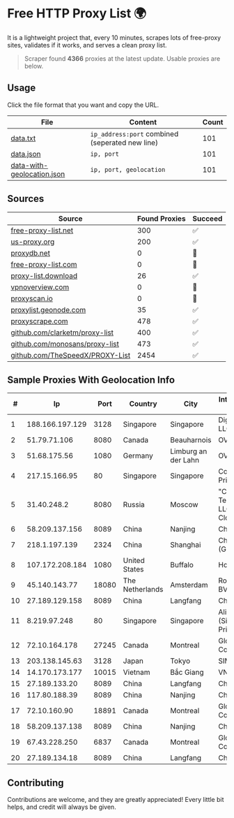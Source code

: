 
# Free HTTP Proxy List 🌍

It is a lightweight project that, every 10 minutes, scrapes lots of free-proxy sites, validates if it works, and serves a clean proxy list.


> Scraper found **4366** proxies at the latest update. Usable proxies are below.

## Usage

Click the file format that you want and copy the URL.


|File|Content|Count|
|----|-------|-----|
|[data.txt](https://raw.githubusercontent.com/themiralay/Proxy-List-World/master/data.txt)|`ip_address:port` combined (seperated new line)|101|
|[data.json](https://raw.githubusercontent.com/themiralay/Proxy-List-World/master/data.json)|`ip, port`|101|
|[data-with-geolocation.json](https://raw.githubusercontent.com/themiralay/Proxy-List-World/master/data-with-geolocation.json)|`ip, port, geolocation`|101|

## Sources

|Source|Found Proxies|Succeed|
|------|-------------|-------|
|[free-proxy-list.net](https://free-proxy-list.net)|300|✅|
|[us-proxy.org](https://www.us-proxy.org)|200|✅|
|[proxydb.net](http://proxydb.net)|0|🚫|
|[free-proxy-list.com](https://free-proxy-list.com/?page=&port=&type%5B%5D=http&type%5B%5D=https&up_time=0&search=Search)|0|🚫|
|[proxy-list.download](https://www.proxy-list.download/HTTP)|26|✅|
|[vpnoverview.com](https://vpnoverview.com/privacy/anonymous-browsing/free-proxy-servers)|0|🚫|
|[proxyscan.io](https://www.proxyscan.io)|0|🚫|
|[proxylist.geonode.com](https://proxylist.geonode.com/api/proxy-list?limit=300&page=1&sort_by=lastChecked&sort_type=desc&protocols=http,https)|35|✅|
|[proxyscrape.com](https://api.proxyscrape.com/v2/?request=displayproxies&protocol=http&timeout=10000&country=all&ssl=all&anonymity=all)|478|✅|
|[github.com/clarketm/proxy-list](https://raw.githubusercontent.com/clarketm/proxy-list/master/proxy-list-raw.txt)|400|✅|
|[github.com/monosans/proxy-list](https://raw.githubusercontent.com/monosans/proxy-list/main/proxies/http.txt)|473|✅|
|[github.com/TheSpeedX/PROXY-List](https://raw.githubusercontent.com/TheSpeedX/PROXY-List/master/http.txt)|2454|✅|


## Sample Proxies With Geolocation Info

|#|Ip|Port|Country|City|Internet Service Provider|
|-|--|----|-------|----|-------------------------|
|1|188.166.197.129|3128|Singapore|Singapore|DigitalOcean, LLC|
|2|51.79.71.106|8080|Canada|Beauharnois|OVH SAS|
|3|51.68.175.56|1080|Germany|Limburg an der Lahn|OVH SAS|
|4|217.15.166.95|80|Singapore|Singapore|Contabo Asia Private Limited|
|5|31.40.248.2|8080|Russia|Moscow|"Cloud Technologies" LLC trading as Cloud.ru|
|6|58.209.137.156|8089|China|Nanjing|China Telecom|
|7|218.1.197.139|2324|China|Shanghai|China Telecom (Group)|
|8|107.172.208.184|1080|United States|Buffalo|HostPapa|
|9|45.140.143.77|18080|The Netherlands|Amsterdam|RoyaleHosting BV|
|10|27.189.129.158|8089|China|Langfang|Chinanet|
|11|8.219.97.248|80|Singapore|Singapore|Alibaba Cloud (Singapore) Private Limited|
|12|72.10.164.178|27245|Canada|Montreal|GloboTech Communications|
|13|203.138.145.63|3128|Japan|Tokyo|SIMPLEIA|
|14|14.170.173.177|10015|Vietnam|Bắc Giang|VNPT-VNNIC|
|15|27.189.133.20|8089|China|Langfang|Chinanet|
|16|117.80.188.39|8089|China|Nanjing|China Telecom|
|17|72.10.160.90|18891|Canada|Montreal|GloboTech Communications|
|18|58.209.137.138|8089|China|Nanjing|China Telecom|
|19|67.43.228.250|6837|Canada|Montreal|GloboTech Communications|
|20|27.189.134.18|8089|China|Langfang|Chinanet|



## Contributing

Contributions are welcome, and they are greatly appreciated! Every
little bit helps, and credit will always be given.

